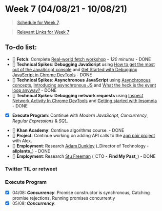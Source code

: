 # Week 7 (04/08/21 - 10/08/21)

> [Schedule for Week 7](https://learn.foundersandcoders.com/course/syllabus/pre-app-8/schedule/).

> [Relevant Links for Week 7](https://mjow1999.github.io/FAC-Links/)

## To-do list:

- [] **Fetch**: Complete [Real-world fetch workshop](https://learn.foundersandcoders.com/workshops/real-world-fetch/) - _120 minutes_ - DONE
- [] **Technical Spikes**: **Debugging JavaScript** using [How to get the most out of the JavaScript console](https://www.freecodecamp.org/news/how-to-get-the-most-out-of-the-javascript-console-b57ca9db3e6d/) and [Get Started with Debugging JavaScript in Chrome DevTools](https://developer.chrome.com/docs/devtools/javascript/) - DONE
- [] **Technical Spikes**: **Asynchronous JavaScript** using [Asynchronous concepts](https://developer.mozilla.org/en-US/docs/Learn/JavaScript/Asynchronous/Concepts), [Introducing asynchronous JS](https://developer.mozilla.org/en-US/docs/Learn/JavaScript/Asynchronous/Introducing) and [What the heck is the event loop anyway?](https://2014.jsconf.eu/speakers/philip-roberts-what-the-heck-is-the-event-loop-anyway.html) - DONE
- [] **Technical Spikes**: **Debugging network requests** using [Inspect Network Activity In Chrome DevTools](https://developer.chrome.com/docs/devtools/network/) and [Getting started with Insomnia](https://support.insomnia.rest/article/157-getting-started-with-insomnia) - DONE
- [x] **Execute Program**: Continue with _Modern JavaScript_, _Concurrency_, _Regular Expressions_ & _SQL_.
- [] **Khan Academy**: Continue algorithms course. - DONE
- [] **Project**: Continue working on adding API calls to the [app pair project](https://github.com/fac22/michaelAlexAPI) with Alex.
- [] **Employment**: Research [Adam Dunkley](https://www.linkedin.com/in/adamcdunkley/?originalSubdomain=uk) (\_Director of Technology - **allplants\_**) - DONE
- [] **Employment**: Research [Stu Freeman](https://www.linkedin.com/in/stuart-freeman/?originalSubdomain=uk) (\_CTO - **Find My Past\_**) - DONE

### Twitter TIL or retweet

### Execute Program

- [x] 04/08: **_Concurrency_**: Promise constructor is synchronous, Catching promise rejections, Running promises concurrently
- [x] 05/08: **_Concurrency_**:
